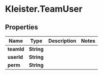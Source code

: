 # Kleister.TeamUser

## Properties

Name | Type | Description | Notes
------------ | ------------- | ------------- | -------------
**teamId** | **String** |  | 
**userId** | **String** |  | 
**perm** | **String** |  | 


